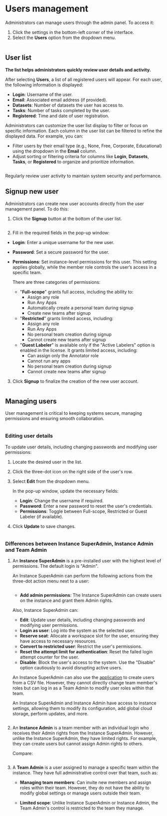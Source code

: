 # Users management

Administrators can manage users through the admin panel. To access it:

1. Click the settings in the bottom-left corner of the interface.
2. Select the **Users** option from the dropdown menu.

<figure><img src="../../.gitbook/assets/users-way.png" alt=""><figcaption></figcaption></figure>

## User list

**The list helps administrators quickly review user details and activity.**

After selecting **Users**, a list of all registered users will appear. For each user, the following information is displayed:

* **Login**: Username of the user.
* **Email**: Associated email address (if provided).
* **Datasets**: Number of datasets the user has access to.
* **Tasks**: Number of tasks completed by the user.
* **Registered**: Time and date of user registration.

Administrators can customize the user list display to filter or focus on specific information. Each column in the user list can be filtered to refine the displayed data. For example, you can:

* Filter users by their email type (e.g., None, Free, Corporate, Educational) using the dropdown in the **Email** column.
* Adjust sorting or filtering criteria for columns like **Login**, **Datasets**, **Tasks**, or **Registered** to organize and prioritize information.

<figure><img src="../../.gitbook/assets/manage-users.png" alt=""><figcaption></figcaption></figure>

Regularly review user activity to maintain system security and performance.

## Signup new user

Administrators can create new user accounts directly from the user management panel. To do this:

1. Click the **Signup** button at the bottom of the user list.

    <figure><img src="../../.gitbook/assets/signup-new-user.png" alt=""><figcaption></figcaption></figure>

2. Fill in the required fields in the pop-up window:

* **Login**: Enter a unique username for the new user.
* **Password**: Set a secure password for the user.
* **Permissions**: Set instance-level permissions for this user. This setting applies globally, while the member role controls the user’s access in a specific team.

    There are three categories of permissions:

  * "**Full-scope**" grants full access, including the ability to:
    * Assign any role
    * Run Any Apps
    * Automatically create a personal team during signup
    * Create new teams after signup
  * "**Restricted**" grants limited access, including:
    * Assign any role
    * Run Any Apps
    * No personal team creation during signup
    * Cannot create new teams after signup
  * "**Guest Labeler**" is available only if the "Active Labelers" option is enabled in the license. It grants limited access, including:
    * Can assign only the Annotator role
    * Cannot run any apps
    * No personal team creation during signup
    * Cannot create new teams after signup

3. Click **Signup** to finalize the creation of the new user account.

    <figure><img src="../../.gitbook/assets/new_user_signup.png" alt=""><figcaption></figcaption></figure>

## Managing users

User management is critical to keeping systems secure, managing permissions and ensuring smooth collaboration.

<figure><img src="../../.gitbook/assets/instance_admin_edit.jpg" alt=""><figcaption></figcaption></figure>

### Editing user details

To update user details, including changing passwords and modifying user permissions:

1. Locate the desired user in the list.
2. Click the three-dot icon on the right side of the user's row.
3. Select **Edit** from the dropdown menu.

    In the pop-up window, update the necessary fields:

    * **Login**: Change the username if required.
    * **Password**: Enter a new password to reset the user's credentials.
    * **Permissions**: Toggle between Full-scope, Restricted or Guest Labeler (if available).

4. Click **Update** to save changes.

    <figure><img src="../../.gitbook/assets/new_user_edit.png" alt=""><figcaption></figcaption></figure>

### Differences between Instance SuperAdmin, Instance Admin and Team Admin

1. An **Instance SuperAdmin** is a pre-installed user with the highest level of permissions. The default login is "Admin".

    An Instance SuperAdmin can perform the following actions from the three-dot action menu next to a user:

    <figure><img src="../../.gitbook/assets/instance_admin_screenshot.jpg" alt=""><figcaption></figcaption></figure>

    * **Add admin permissions**: The Instance SuperAdmin can create users on the instance and grant them Admin rights.

    Also, Instance SuperAdmin can:

    * **Edit**: Update user details, including changing passwords and modifying user permissions.
    * **Login as user**: Log into the system as the selected user.
    * **Reserve seat**: Allocate a workspace slot for the user, ensuring they have access to necessary resources.
    * **Convert to restricted user**: Restrict the user's permissions.
    * **Reset the attempt limit for authentication**: Reset the failed login attempt counter for the user.
    * **Disable**: Block the user's access to the system. Use the "Disable" option cautiously to avoid disrupting active users.

    An Instance SuperAdmin can also use the [application](https://ecosystem.supervisely.com/apps/create-users-from-csv) to create users from a CSV file.
    However, they cannot directly change team member's roles but can log in as a Team Admin to modify user roles within that team.

    An Instance SuperAdmin and Instance Admin have access to instance settings, allowing them to modify its configuration, add global cloud storage, perform updates, and more.

    <figure><img src="../../.gitbook/assets/instance_admin_settings.png" alt=""><figcaption></figcaption></figure>

2. An **Instance Admin** is a team member with an individual login who receives their Admin rights from the Instance SuperAdmin. However, unlike the Instance SuperAdmin, they have limited rights. For example, they can create users but cannot assign Admin rights to others.

    Compare:

    <figure><img src="../../.gitbook/assets/instance_admin_compare.jpg" alt=""><figcaption></figcaption></figure>

3. A **Team Admin** is a user assigned to manage a specific team within the instance. They have full administrative control over that team, such as:

    * **Managing team members**: Can invite new members and assign roles within their team. However, they do not have the ability to modify global settings or manage users outside their team.

    * **Limited scope**: Unlike Instance SuperAdmin or Instance Admin, the Team Admin's control is restricted to the team they manage.
